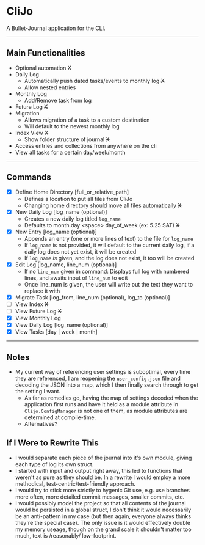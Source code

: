 # CliJo

A Bullet-Journal application for the CLI.

***

## Main Functionalities

- Optional automation ~~X~~
- Daily Log
  - Automatically push dated tasks/events to monthly log ~~X~~
  - Allow nested entries
- Monthly Log
  - Add/Remove task from log
- Future Log ~~X~~
- Migration
  - Allows migration of a task to a custom destination
  - Will default to the newest monthly log
- Index View ~~X~~
  - Show folder structure of journal ~~X~~
- Access entries and collections from anywhere on the cli
- View all tasks for a certain day/week/month

***

## Commands

- [x] Define Home Directory \[full_or_relative_path\]
  - Defines a location to put all files from CliJo
  - Changing home directory should move all files automatically ~~X~~
- [x] New Daily Log \[log_name (optional)\]
  - Creates a new daily log titled `log_name`
  - Defaults to month.day \<space\> day_of_week (ex: 5.25 SAT) ~~X~~
- [x] New Entry \[log_name (optional)\]
  - Appends an entry (one or more lines of text) to the file for `log_name`
  - If `log_name` is not provided, it will default to the current daily log, if a daily log does not yet exist, it will be created
  - If `log_name` *is* given, and the log does not exist, it too will be created
- [x] Edit Log \[log_name, line_num (optional)\]
  - If no `line_num` given in command: Displays full log with numbered lines, and awaits input of `line_num` to edit
  - Once line_num is given, the user will write out the text they want to replace it with
- [x] Migrate Task \[log_from, line_num (optional), log_to (optional)\]
- [ ] View Index ~~X~~
- [ ] View Future Log ~~X~~
- [x] View Monthly Log
- [x] View Daily Log \[log_name (optional)\]
- [x] View Tasks \[day | week | month\]

***

## Notes

- My current way of referencing user settings is suboptimal, every time they are referenced, I am reopening the `user_config.json` file and decoding the JSON into a map, which I then finally search through to get the setting I want.
  - As far as remedies go, having the map of settings decoded when the application first runs and have it held as a module attribute in `Clijo.ConfigManager` is not one of them, as module attributes are determined at compile-time.
  - Alternatives?

## If I Were to Rewrite This

- I would separate each piece of the journal into it's own module, giving
  each type of log its own struct.
- I started with input and output right away, this led to functions that 
  weren't as pure as they should be. In a rewrite I would employ a more 
  methodical, test-centric/test-friendly approach.
- I would try to stick more strictly to hygenic Git use, e.g. use branches
  more often, more detailed commit messages, smaller commits, etc.
- I would possibly model the project so that all contents of the journal would
  be persisted in a global struct, I don't think it would necessarily be an
  anti-pattern in my case (but then again, everyone always thinks they're the 
  special case). The only issue is it would effectively double my memory useage, 
  though on the grand scale it shouldn't matter too much, text is /reasonably/ 
  low-footprint.
